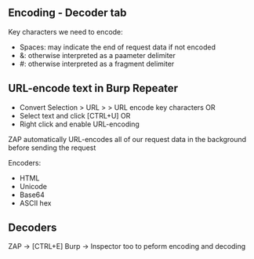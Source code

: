 
## Encoding - Decoder tab

Key characters we need to encode:
- Spaces: may indicate the end of request data if not encoded
- &: otherwise interpreted as a paameter delimiter
- #: otherwise interpreted as a fragment delimiter

## URL-encode text in Burp Repeater
- Convert Selection > URL > > URL encode key characters OR
- Select text and click [CTRL+U] OR
- Right click and enable URL-encoding

ZAP automatically URL-encodes all of our request data in the background before sending the request

Encoders:
- HTML
- Unicode
- Base64
- ASCII hex

## Decoders
ZAP -> [CTRL+E]
Burp -> Inspector too to peform encoding and decoding
